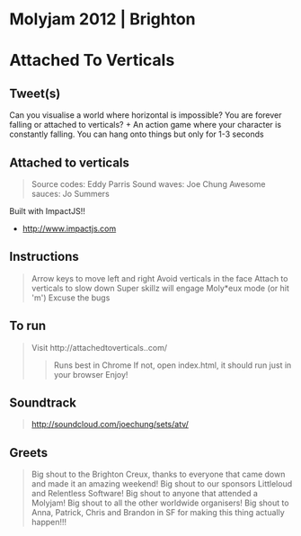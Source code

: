 # Molyjam 2012 | Brighton

# Attached To Verticals 

## Tweet(s)

Can you visualise a world where horizontal is impossible? You are forever falling or attached to verticals?
+
An action game where your character is constantly falling. You can hang onto things but only for 1-3 seconds

## Attached to verticals

> Source codes: Eddy Parris
> Sound waves: Joe Chung
> Awesome sauces: Jo Summers

Built with ImpactJS!!
- http://www.impactjs.com

## Instructions

> Arrow keys to move left and right
> Avoid verticals in the face
> Attach to verticals to slow down
> Super skillz will engage Moly*eux mode (or hit 'm')
> Excuse the bugs

## To run

> Visit http://attachedtoverticals..com/
>> Runs best in Chrome
>> If not, open index.html, it should run just in your browser
> Enjoy!

## Soundtrack

> http://soundcloud.com/joechung/sets/atv/

## Greets

> Big shout to the Brighton Creux, thanks to everyone that came down and made it an amazing weekend!
> Big shout to our sponsors Littleloud and Relentless Software!
> Big shout to anyone that attended a Molyjam!
> Big shout to all the other worldwide organisers!
> Big shout to Anna, Patrick, Chris and Brandon in SF for making this thing actually happen!!!

